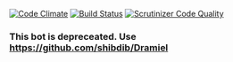 [![Code Climate](https://codeclimate.com/github/shibdib/EVE-Discord-Bot/badges/gpa.svg)](https://codeclimate.com/github/shibdib/EVE-Discord-Bot)  [![Build Status](https://scrutinizer-ci.com/g/shibdib/EVE-Discord-Bot/badges/build.png?b=master)](https://scrutinizer-ci.com/g/shibdib/EVE-Discord-Bot/build-status/master)  [![Scrutinizer Code Quality](https://scrutinizer-ci.com/g/shibdib/EVE-Discord-Bot/badges/quality-score.png?b=master)](https://scrutinizer-ci.com/g/shibdib/EVE-Discord-Bot/?branch=master)


### This bot is depreceated. Use https://github.com/shibdib/Dramiel
